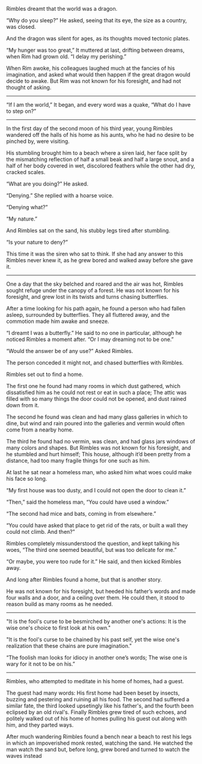 Rimbles dreamt that the world was a dragon.

 “Why do you sleep?” He asked, seeing that its eye, the size as a country, was closed.

And the dragon was silent for ages, as its thoughts moved tectonic plates.

 “My hunger was too great,” It muttered at last, drifting between dreams, when Rim had grown old. “I delay my perishing.”

When Rim awoke, his colleagues laughed much at the fancies of his imagination, and asked what would then happen if the great dragon would decide to awake. But Rim was not known for his foresight, and had not thought of asking.

----------------

 “If I am the world,” It began, and every word was a quake, “What do I have to step on?”

----------------

In the first day of the second moon of his third year, young Rimbles wandered off the halls of his home as his aunts, who he had no desire to be pinched by, were visiting.

His stumbling brought him to a beach where a siren laid, her face split by the mismatching reflection of half a small beak and half a large snout, and a half of her body covered in wet, discolored feathers while the other had dry, cracked scales.

 “What are you doing?” He asked.

 “Denying.” She replied with a hoarse voice.

 “Denying what?”

 “My nature.”

And Rimbles sat on the sand, his stubby legs tired after stumbling.

 “Is your nature to deny?”

This time it was the siren who sat to think. If she had any answer to this Rimbles never knew it, as he grew bored and walked away before she gave it.

----------------

One a day that the sky belched and roared and the air was hot, Rimbles sought refuge under the canopy of a forest. He was not known for his foresight, and grew lost in its twists and turns chasing butterflies.

After a time looking for his path again, he found a person who had fallen asleep, surrounded by butterflies. They all fluttered away, and the commotion made him awake and sneeze.

 “I dreamt I was a butterfly.” He said to no one in particular, although he noticed Rimbles a moment after. “Or I may dreaming not to be one.”

 “Would the answer be of any use?” Asked Rimbles.

The person conceded it might not, and chased butterflies with Rimbles.

Rimbles set out to find a home.

The first one he found had many rooms in which dust gathered, which dissatisfied him as he could not rest or eat in such a place; The attic was filled with so many things the door could not be opened, and dust rained down from it.

The second he found was clean and had many glass galleries in which to dine, but wind and rain poured into the galleries and vermin would often come from a nearby home.

The third he found had no vermin, was clean, and had glass jars windows of many colors and shapes. But Rimbles was not known for his foresight, and he stumbled and hurt himself; This house, although it’d been pretty from a distance, had too many fragile things for one such as him.

At last he sat near a homeless man, who asked him what woes could make his face so long.

 “My first house was too dusty, and I could not open the door to clean it.”

 “Then,” said the homeless man, “You could have used a window.”

 “The second had mice and bats, coming in from elsewhere.”

 “You could have asked that place to get rid of the rats, or built a wall they could not climb. And then?”

Rimbles completely missunderstood the question, and kept talking his woes, “The third one seemed beautiful, but was too delicate for me.”

 “Or maybe, you were too rude for it.” He said, and then kicked Rimbles away.

And long after Rimbles found a home, but that is another story.

He was not known for his foresight, but heeded his father’s words and made four walls and a door, and a ceiling over them. He could then, it stood to reason build as many rooms as he needed.

----------------

 "It is the fool's curse to be besmirched by another one's actions: It is the wise one's choice to first look at his own."

 "It is the fool's curse to be chained by his past self, yet the wise one's realization that these chains are pure imagination."

 “The foolish man looks for idiocy in another one’s words; The wise one is wary for it not to be on his.”

------------------------------

Rimbles, who attempted to meditate in his home of homes, had a guest.

The guest had many words: His first home had been beset by insects, buzzing and pestering and ruining all his food. The second had suffered a similar fate, the third looked upsetingly like his father's, and the fourth been eclipsed by an old rival's. Finally Rimbles grew tired of such echoes, and politely walked out of his home of homes pulling his guest out along with him, and they parted ways.

After much wandering Rimbles found a bench near a beach to rest his legs in which an impoverished monk rested, watching the sand. He watched the man watch the sand but, before long, grew bored and turned to watch the waves instead
